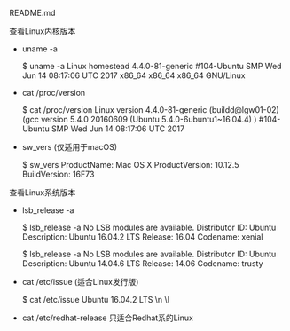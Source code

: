 README.md


查看Linux内核版本

* uname -a

    $ uname -a
    Linux homestead 4.4.0-81-generic 
    #104-Ubuntu SMP Wed Jun 14 08:17:06 UTC 2017 
    x86_64 x86_64 x86_64 GNU/Linux


* cat /proc/version

    $ cat /proc/version
    Linux version 4.4.0-81-generic (buildd@lgw01-02) 
    (gcc version 5.4.0 20160609 (Ubuntu 5.4.0-6ubuntu1~16.04.4) ) 
    #104-Ubuntu SMP Wed Jun 14 08:17:06 UTC 2017

* sw_vers (仅适用于macOS)

    $ sw_vers
    ProductName:    Mac OS X
    ProductVersion: 10.12.5
    BuildVersion:   16F73

查看Linux系统版本

* lsb_release -a

    $ lsb_release -a
    No LSB modules are available.
    Distributor ID: Ubuntu
    Description:    Ubuntu 16.04.2 LTS
    Release:    16.04
    Codename:   xenial

    $ lsb_release -a
    No LSB modules are available.
    Distributor ID: Ubuntu
    Description:    Ubuntu 14.04.6 LTS
    Release:        14.06
    Codename:       trusty

* cat /etc/issue (适合Linux发行版)

    $ cat /etc/issue
    Ubuntu 16.04.2 LTS \n \l

* cat /etc/redhat-release 只适合Redhat系的Linux

